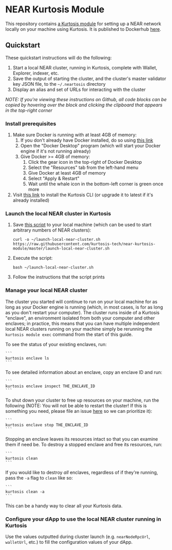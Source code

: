 NEAR Kurtosis Module
=====================
This repository contains [a Kurtosis module](https://docs.kurtosistech.com/modules.html) for setting up a NEAR network locally on your machine using Kurtosis. It is published to Dockerhub [here](https://hub.docker.com/repository/docker/kurtosistech/near-kurtosis-module).

Quickstart
----------
These quickstart instructions will do the following:
1. Start a local NEAR cluster, running in Kurtosis, complete with Wallet, Explorer, indexer, etc.
1. Save the output of starting the cluster, and the cluster's master validator key JSON file, to the `~/.neartosis` directory
1. Display an alias and set of URLs for interacting with the cluster

_NOTE: If you're viewing these instructions on Github, all code blocks can be copied by hovering over the block and clicking the clipboard that appears in the top-right corner_

### Install prerequisites
1. Make sure Docker is running with at least 4GB of memory:
    1. If you don't already have Docker installed, do so using [this link](https://docs.docker.com/get-docker/)
    1. Open the "Docker Desktop" program (which will start your Docker engine if it's not running already)
    1. Give Docker >= 4GB of memory:
        1. Click the gear icon in the top-right of Docker Desktop
        1. Select the "Resources" tab from the left-hand menu
        1. Give Docker at least 4GB of memory
        1. Select "Apply & Restart"
        1. Wait until the whale icon in the bottom-left corner is green once more
1. Visit [this link](https://docs.kurtosistech.com/installation.html) to install the Kurtosis CLI (or upgrade it to latest if it's already installed)

### Launch the local NEAR cluster in Kurtosis
1. Save [this script](./launch-local-near-cluster.sh) to your local machine (which can be used to start arbitrary numbers of NEAR clusters):
    ```
    curl -o ~/launch-local-near-cluster.sh https://raw.githubusercontent.com/kurtosis-tech/near-kurtosis-module/master/launch-local-near-cluster.sh
    ```
1. Execute the script:
    ```
    bash ~/launch-local-near-cluster.sh
    ```
1. Follow the instructions that the script prints

### Manage your local NEAR cluster
The cluster you started will continue to run on your local machine for as long as your Docker engine is running (which, in most cases, is for as long as you don't restart your computer). The cluster runs inside of a Kurtosis "enclave", an environment isolated from both your computer and other enclaves; in practice, this means that you can have multiple independent local NEAR clusters running on your machine simply be rerunning the `kurtosis module exec` command from the start of this guide.

To see the status of your existing enclaves, run:

    ```
    kurtosis enclave ls
    ```

To see detailed information about an enclave, copy an enclave ID and run:

    ```
    kurtosis enclave inspect THE_ENCLAVE_ID
    ```

To shut down your cluster to free up resources on your machine, run the following (NOTE: You will not be able to restart the cluster! If this is something you need, please file an issue [here](https://github.com/kurtosis-tech/kurtosis-cli-release-artifacts) so we can prioritize it):

    ```
    kurtosis enclave stop THE_ENCLAVE_ID
    ```

Stopping an enclave leaves its resources intact so that you can examine them if need be. To destroy a stopped enclave and free its resources, run:

    ```
    kurtosis clean
    ```

If you would like to destroy _all_ enclaves, regardless of if they're running, pass the `-a` flag to `clean` like so:

    ```
    kurtosis clean -a
    ```

This can be a handy way to clear all your Kurtosis data.

### Configure your dApp to use the local NEAR cluster running in Kurtosis
Use the values outputted during cluster launch (e.g. `nearNodeRpcUrl`, `walletUrl`, etc.) to fill the configuration values of your dApp.
